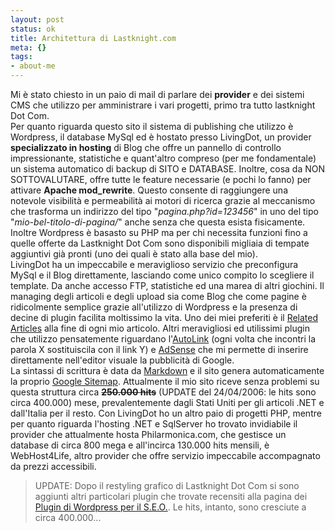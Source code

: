 ```yaml
--- 
layout: post
status: ok
title: Architettura di Lastknight.com
meta: {}
tags: 
- about-me
---
```

Mi è stato chiesto in un paio di mail di parlare dei **provider** e dei sistemi CMS che utilizzo per amministrare i vari progetti, primo tra tutto lastknight Dot Com.  
Per quanto riguarda questo sito il sistema di publishing che utilizzo è Wordpress, il database
MySql ed è hostato presso LivingDot, un provider **specializzato in hosting** di Blog che offre un pannello di controllo impressionante, statistiche e quant'altro compreso (per me fondamentale) un sistema automatico di backup di SITO e DATABASE.
Inoltre, cosa da NON SOTTOVALUTARE, offre tutte le feature necessarie (e pochi lo fanno) per attivare **Apache mod_rewrite**. Questo consente di raggiungere una notevole visibilità e permeabilità ai motori di ricerca grazie al meccanismo che trasforma un indirizzo del tipo "*pagina.php?id=123456*" in uno del tipo "*mio-bel-titolo-di-pagina/*" anche senza che questa
esista fisicamente.  
Inoltre Wordpress è basasto su PHP ma per chi necessita funzioni fino a quelle offerte da Lastknight Dot Com sono disponibili migliaia di tempate aggiuntivi già pronti (uno dei quali è stato alla base del mio).  
LivingDot ha un impeccabile e meraviglioso servizio che preconfigura MySql e il Blog direttamente, lasciando come unico compito lo scegliere il template. Da anche accesso FTP, statistiche ed una marea di altri giochini.
Il managing degli articoli e degli upload sia come Blog che come pagine è ridicolmente semplice grazie all'utilizzo di Wordpress e la presenza di decine di plugin facilita moltissimo la vita.
Uno dei miei preferiti è il [Related Articles](http://www.w-a-s-a-b-i.com/archives/2004/05/26/wordpress-related-entries-plugin/) alla fine di ogni mio articolo. Altri meravigliosi ed utilissimi plugin che utilizzo pensatemente riguardano l'[AutoLink](http://www.planetofthepenguins.com/) (ogni volta che incontri
la parola X sostituiscila con il link Y) e [AdSense](http://philhord.com/wp-hacks/adsense) che mi permette di inserire direttamente nell'editor visuale la pubblicità di Google.  
La sintassi di scrittura è data da [Markdown](http://www.michelf.com/projects/php-markdown/) e il sito genera automaticamente la proprio  [Google Sitemap](http://www.arnebrachhold.de/2005/06/05/google-sitemaps-generator-v2-final).
Attualmente il mio sito riceve senza problemi su questa struttura circa <s>**250.000 hits**</s> (UPDATE del 24/04/2006: le hits sono circa 400.000) mese, prevalentemente dagli Stati Uniti per gli articoli .NET e dall'Italia per il resto.
Con LivingDot ho un altro paio di progetti PHP, mentre per quanto riguarda l'hosting .NET e SqlServer ho trovato invidiabile il provider che attualmente hosta Philarmonica.com, che gestisce un database di circa 800 mega e all'incirca 130.000 hits mensili, è WebHost4Life, altro provider che offre servizio impeccabile accompagnato da prezzi accessibili.
> UPDATE: Dopo il restyling grafico di Lastknight Dot Com si sono aggiunti altri particolari plugin che trovate recensiti alla pagina dei [Plugin di Wordpress per il S.E.O.](http://www.lastknight.com/2006/04/19/wordpress-seo-ottimizzazione-e-slashdot/). Le hits, intanto, sono cresciute a circa 400.000... 
